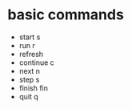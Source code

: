 # basic commands

- start     s
- run       r
- refresh
- continue  c
- next      n
- step      s
- finish    fin
- quit      q